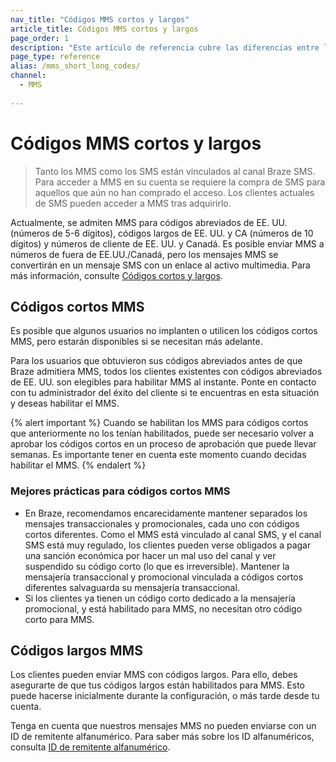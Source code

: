 ```yaml
---
nav_title: "Códigos MMS cortos y largos"
article_title: Códigos MMS cortos y largos
page_order: 1
description: "Este artículo de referencia cubre las diferencias entre los códigos cortos y largos de SMS y MMS."
page_type: reference
alias: /mms_short_long_codes/
channel:
  - MMS
  
---
```


# Códigos MMS cortos y largos

> Tanto los MMS como los SMS están vinculados al canal Braze SMS. Para acceder a MMS en su cuenta se requiere la compra de SMS para aquellos que aún no han comprado el acceso. Los clientes actuales de SMS pueden acceder a MMS tras adquirirlo. 

Actualmente, se admiten MMS para códigos abreviados de EE. UU. (números de 5-6 dígitos), códigos largos de EE. UU. y CA (números de 10 dígitos) y números de cliente de EE. UU. y Canadá. Es posible enviar MMS a números de fuera de EE.UU./Canadá, pero los mensajes MMS se convertirán en un mensaje SMS con un enlace al activo multimedia. Para más información, consulte [Códigos cortos y largos]({{site.baseurl}}/user_guide/message_building_by_channel/sms_mms_rcs/short_and_long_codes/).

## Códigos cortos MMS

Es posible que algunos usuarios no implanten o utilicen los códigos cortos MMS, pero estarán disponibles si se necesitan más adelante.

Para los usuarios que obtuvieron sus códigos abreviados antes de que Braze admitiera MMS, todos los clientes existentes con códigos abreviados de EE. UU. son elegibles para habilitar MMS al instante. Ponte en contacto con tu administrador del éxito del cliente si te encuentras en esta situación y deseas habilitar el MMS.

{% alert important %}
Cuando se habilitan los MMS para códigos cortos que anteriormente no los tenían habilitados, puede ser necesario volver a aprobar los códigos cortos en un proceso de aprobación que puede llevar semanas. Es importante tener en cuenta este momento cuando decidas habilitar el MMS.
{% endalert %}

### Mejores prácticas para códigos cortos MMS

- En Braze, recomendamos encarecidamente mantener separados los mensajes transaccionales y promocionales, cada uno con códigos cortos diferentes. Como el MMS está vinculado al canal SMS, y el canal SMS está muy regulado, los clientes pueden verse obligados a pagar una sanción económica por hacer un mal uso del canal y ver suspendido su código corto (lo que es irreversible). Mantener la mensajería transaccional y promocional vinculada a códigos cortos diferentes salvaguarda su mensajería transaccional.
- Si los clientes ya tienen un código corto dedicado a la mensajería promocional, y está habilitado para MMS, no necesitan otro código corto para MMS.

## Códigos largos MMS

Los clientes pueden enviar MMS con códigos largos. Para ello, debes asegurarte de que tus códigos largos están habilitados para MMS. Esto puede hacerse inicialmente durante la configuración, o más tarde desde tu cuenta. 

Tenga en cuenta que nuestros mensajes MMS no pueden enviarse con un ID de remitente alfanumérico. Para saber más sobre los ID alfanuméricos, consulta [ID de remitente alfanumérico]({{site.baseurl}}/user_guide/message_building_by_channel/sms/phone_numbers/sending_phone_numbers/#alphanumeric-sender-id).
